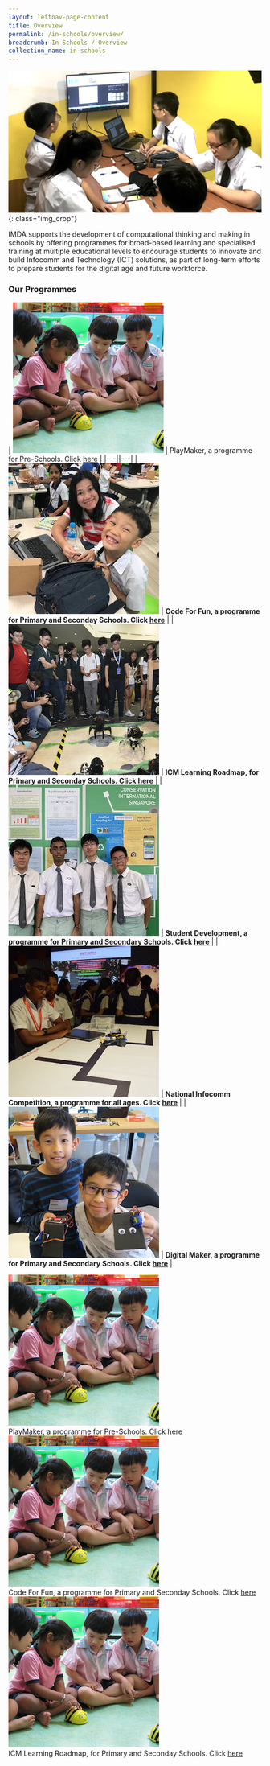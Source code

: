 ```yaml
---
layout: leftnav-page-content
title: Overview
permalink: /in-schools/overview/
breadcrumb: In Schools / Overview
collection_name: in-schools
---
```

![In Schools Overview](/images/in-schools/overview/In-school-overview-3.jpg){: class="img_crop"}

IMDA supports the development of computational thinking and making in schools by offering programmes for broad-based learning and specialised training at multiple educational levels to encourage students to innovate and build Infocomm and Technology (ICT) solutions, as part of long-term efforts to prepare students for the digital age and future workforce.

### Our Programmes



| ![playmaker](/images/in-schools/overview/playmaker-icon.JPG) | PlayMaker, a programme for Pre-Schools. Click [here](/_in-schools/5a-playmaker-overview.md) |
|---||---|
| ![code for fun](/images/in-schools/overview/code-for-fun-icon.jpeg)  |  **Code For Fun, a programme for Primary and Seconday Schools. Click [here](/_in-schools/1-code-for-fun-overview.md)** |
| ![ICM learning roadmap](/images/in-schools/overview/icm-learning-roadmap-icon.jpg)  | **ICM Learning Roadmap, for Primary and Seconday Schools. Click [here](/_in-schools/3-icm-learning-roadmap.md)** |
|  ![student development](/images/in-schools/overview/student-development-icon.jpg)  |  **Student Development, a programme for Primary and Secondary Schools. Click [here](/_in-schools/6-student-development.md)** | 
|  ![national infocomm competition](/images/in-schools/overview/national-infocomm-competition-icon.jpg) | **National Infocomm Competition, a programme for all ages. Click [here](/_in-schools/4-national-infocomm-competition.md)** |
| ![digital maker](/images/in-schools/overview/digital-maker-overview-icon.JPG)  |  **Digital Maker, a programme for Primary and Secondary Schools. Click [here](/_in-schools/2a-digital-maker-overview.md)** |

<row>
<div class='col'>
<img src='/images/in-schools/overview/playmaker-icon.JPG'> <br>
 PlayMaker, a programme for Pre-Schools.
  Click <a href='/_in-schools/5a-playmaker-overview.md'>here</a>
</div>

<div class='col'>
<img src='/images/in-schools/overview/playmaker-icon.JPG'>  <br>
Code For Fun, a programme for Primary and Seconday Schools.
 Click <a href='/_in-schools/1-code-for-fun-overview.md'>here</a>
</div>

<div class='col'>
<img src='/images/in-schools/overview/playmaker-icon.JPG'>  <br>
ICM Learning Roadmap, for Primary and Seconday Schools. Click <a href='/_in-schools/3-icm-learning-roadmap.md'>here</a>
</div>
</row> 